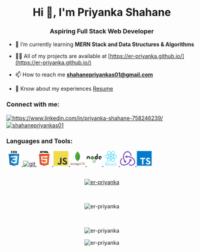 <h1 align="center">Hi 👋, I'm Priyanka Shahane</h1>
<h3 align="center">Aspiring Full Stack Web Developer</h3>



- 🌱 I’m currently learning **MERN Stack and Data Structures & Algorithms**

- 👨‍💻 All of my projects are available at [https://er-priyanka.github.io/](https://er-priyanka.github.io/)

- 📫 How to reach me **shahanepriyankas01@gmail.com**

- 📄 Know about my experiences <a target="_blank" href="https://drive.google.com/file/d/1vvo058BmSmgNfAEJqLoqgl0thkUtkNaW/view?usp=sharing">Resume</a>
<!-- - [Resume]() -->

<h3 align="left">Connect with me:</h3>
<p align="left" >
<a href="https://linkedin.com/in/https://www.linkedin.com/in/priyanka-shahane-758246239/" target="blank"><img align="center" src="https://raw.githubusercontent.com/rahuldkjain/github-profile-readme-generator/master/src/images/icons/Social/linked-in-alt.svg" alt="https://www.linkedin.com/in/priyanka-shahane-758246239/" height="30" width="40" /></a>
<a href="https://codesandbox.com/shahanepriyankas01" target="blank"><img align="center" src="https://raw.githubusercontent.com/rahuldkjain/github-profile-readme-generator/master/src/images/icons/Social/codesandbox.svg" alt="shahanepriyankas01" height="30" width="40" /></a>
</p>

<h3 align="left">Languages and Tools:</h3>
<div align="left" > 
  <a href="https://www.w3schools.com/css/" target="_blank" rel="noreferrer"> 
    <img src="https://raw.githubusercontent.com/devicons/devicon/master/icons/css3/css3-original-wordmark.svg" alt="css3" width="40" height="40"/> 
  </a> 
  <a href="https://git-scm.com/" target="_blank" rel="noreferrer"> 
    <img src="https://www.vectorlogo.zone/logos/git-scm/git-scm-icon.svg" alt="git" width="40" height="40"/> 
  </a> 
  <a href="https://www.w3.org/html/" target="_blank" rel="noreferrer"> 
    <img src="https://raw.githubusercontent.com/devicons/devicon/master/icons/html5/html5-original-wordmark.svg" alt="html5" width="40" height="40"/> 
  </a> 
  <a href="https://developer.mozilla.org/en-US/docs/Web/JavaScript" target="_blank" rel="noreferrer"> 
    <img src="https://raw.githubusercontent.com/devicons/devicon/master/icons/javascript/javascript-original.svg" alt="javascript" width="40" height="40"/> 
  </a> 
  <a href="https://www.mongodb.com/" target="_blank" rel="noreferrer"> 
    <img src="https://raw.githubusercontent.com/devicons/devicon/master/icons/mongodb/mongodb-original-wordmark.svg" alt="mongodb" width="40" height="40"/> 
  </a> 
  <a href="https://nodejs.org" target="_blank" rel="noreferrer"> 
    <img src="https://raw.githubusercontent.com/devicons/devicon/master/icons/nodejs/nodejs-original-wordmark.svg" alt="nodejs" width="40" height="40"/> 
  </a> 
  <a href="https://reactjs.org/" target="_blank" rel="noreferrer"> 
    <img src="https://raw.githubusercontent.com/devicons/devicon/master/icons/react/react-original-wordmark.svg" alt="react" width="40" height="40"/> 
  </a> 
  <a href="https://redux.js.org" target="_blank" rel="noreferrer"> 
    <img src="https://raw.githubusercontent.com/devicons/devicon/master/icons/redux/redux-original.svg" alt="redux" width="40" height="40"/> 
  </a> 
  <a href="https://www.typescriptlang.org/" target="_blank" rel="noreferrer"> 
    <img src="https://raw.githubusercontent.com/devicons/devicon/master/icons/typescript/typescript-original.svg" alt="typescript" width="40" height="40"/> 
  </a> 
</div>


<br />
<p align="center"> <a href="https://github.com/ryo-ma/github-profile-trophy"><img src="https://github-profile-trophy.vercel.app/?username=er-priyanka" alt="er-priyanka" /></a> </p>

<br />

<p align="center"><img align="center" src="https://github-readme-stats.vercel.app/api/top-langs?username=er-priyanka&show_icons=true&locale=en&layout=compact" alt="er-priyanka" /></p>

<br />
<p align="center" ><img align="center" src="https://github-readme-stats.vercel.app/api?username=er-priyanka&show_icons=true&locale=en" alt="er-priyanka" />
  
</p>
<p align="center"> <img align="center" src="https://github-readme-streak-stats.herokuapp.com/?user=er-priyanka&" alt="er-priyanka" /> </p>




